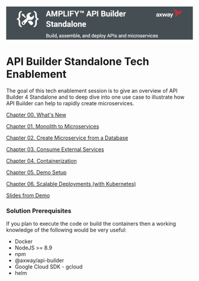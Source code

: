 ![Banner](/images/banner.png)

# API Builder Standalone Tech Enablement

The goal of this tech enablement session is to give an overview of API Builder 4 Standalone and to deep dive into one use case to illustrate how API Builder can help to rapidly create microservices.

[Chapter 00. What's New](./00_whats_new)

[Chapter 01. Monolith to Microservices](./01_demo_scenario)

[Chapter 02. Create Microservice from a Database](./02_microservice_from_db)

[Chapter 03. Consume External Services](./03_external_services)

[Chapter 04. Containerization](./04_containerization)

[Chapter 05. Demo Setup](./05_demo_setup)

[Chapter 06. Scalable Deployments (with Kubernetes)](./06_kubernetes)

[Slides from Demo](./API%20Builder%20Tech%20Enablement%20Demo.pptx)

### Solution Prerequisites

If you plan to execute the code or build the containers then a working knowledge of the following would be very useful:

* Docker
* NodeJS >= 8.9
* npm
* @axway/api-builder
* Google Cloud SDK - gcloud
* helm

